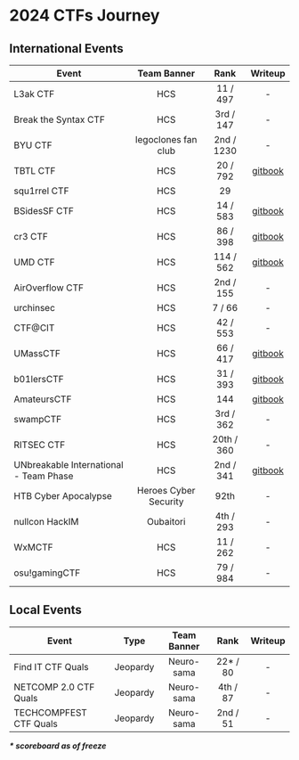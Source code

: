 # 2024 CTFs Journey

## International Events
| Event | Team Banner | Rank | Writeup |
| --- | :---: |  :---: | :---: |
| L3ak CTF | HCS | 11 / 497 | - |
| Break the Syntax CTF | HCS | 3rd / 147 | - |
| BYU CTF | legoclones fan club | 2nd / 1230 | - |
| TBTL CTF | HCS | 20 / 792 | [gitbook](https://hyggehalcyon.gitbook.io/page/ctfs/2024/tbtl-ctf) |
| squ1rrel CTF | HCS | 29 |  |
| BSidesSF CTF | HCS | 14 / 583 | [gitbook](https://hyggehalcyon.gitbook.io/page/ctfs/2024/bsidessf-ctf) |
| cr3 CTF | HCS | 86 / 398 | [gitbook](https://hyggehalcyon.gitbook.io/page/ctfs/2024/cr3-ctf) |
| UMD CTF | HCS | 114 / 562 | [gitbook](https://hyggehalcyon.gitbook.io/page/ctfs/2024/umd-ctf) |
| AirOverflow CTF | HCS | 2nd / 155 | - |
| urchinsec | HCS | 7 / 66 | - |
| CTF@CIT | HCS | 42 / 553 | - |
| UMassCTF | HCS | 66 / 417 | [gitbook](https://hyggehalcyon.gitbook.io/page/ctfs/2024/umassctf) |
| b01lersCTF | HCS | 31 / 393 | [gitbook](https://hyggehalcyon.gitbook.io/page/ctfs/2024/b01lers-ctf) |
| AmateursCTF | HCS | 144 | [gitbook](https://hyggehalcyon.gitbook.io/page/ctfs/2024/amateursctf) |
| swampCTF | HCS | 3rd / 362 | - |
| RITSEC CTF | HCS | 20th / 360 | - |
| UNbreakable International - Team Phase | HCS | 2nd / 341 | [gitbook](https://hyggehalcyon.gitbook.io/page/ctfs/2024/unbreakable-international-team-phase) |
| HTB Cyber Apocalypse | Heroes Cyber Security | 92th | - |
| nullcon HackIM | Oubaitori | 4th / 293 | - |
| WxMCTF | HCS | 11 / 262 | - |
| osu!gamingCTF | HCS | 79 / 984 | - | 
    
    
## Local Events
| Event | Type | Team Banner | Rank | Writeup |
| --- | :---: |  :---: |  :---: | :---: |
| Find IT CTF Quals |  Jeopardy | Neuro-sama | 22* / 80 | - |
| NETCOMP 2.0 CTF Quals |  Jeopardy | Neuro-sama | 4th / 87 | - |
| TECHCOMPFEST CTF Quals |  Jeopardy | Neuro-sama | 2nd / 51 | - |

_***\* scoreboard as of freeze***_
